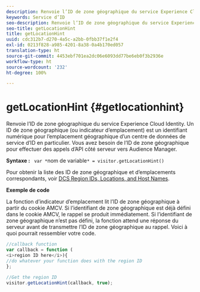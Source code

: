 ```yaml
---
description: Renvoie l’ID de zone géographique du service Experience Cloud Identity. Un ID de zone géographique (ou indicateur d’emplacement) est un identifiant numérique pour l’emplacement géographique d’un centre de données de service d’ID en particulier. Vous avez besoin de l’ID de zone géographique pour effectuer des appels d’API côté serveur vers Audience Manager.
keywords: Service d’ID
seo-description: Renvoie l’ID de zone géographique du service Experience Cloud Identity. Un ID de zone géographique (ou indicateur d’emplacement) est un identifiant numérique pour l’emplacement géographique d’un centre de données de service d’ID en particulier. Vous avez besoin de l’ID de zone géographique pour effectuer des appels d’API côté serveur vers Audience Manager.
seo-title: getLocationHint
title: getLocationHint
uuid: cdc312b7-d270-4a5c-a2bb-0fbb37f1e2f4
exl-id: 0213f828-a985-4201-8a38-0a4b170ed057
translation-type: ht
source-git-commit: 4453ebf701ea2dc06e6093dd77be6eb0f3b2936e
workflow-type: ht
source-wordcount: '232'
ht-degree: 100%

---
```


# getLocationHint {#getlocationhint}

Renvoie l’ID de zone géographique du service Experience Cloud Identity. Un ID de zone géographique (ou indicateur d’emplacement) est un identifiant numérique pour l’emplacement géographique d’un centre de données de service d’ID en particulier. Vous avez besoin de l’ID de zone géographique pour effectuer des appels d’API côté serveur vers Audience Manager.

**Syntaxe :** ` var *`nom de variable`* = visitor.getLocationHint()`

Pour obtenir la liste des ID de zone géographique et d’emplacements correspondants, voir [DCS Region IDs, Locations, and Host Names](https://docs.adobe.com/content/help/fr-FR/audience-manager/user-guide/api-and-sdk-code/dcs/dcs-api-reference/dcs-regions.html).

**Exemple de code**

La fonction d’indicateur d’emplacement lit l’ID de zone géographique à partir du cookie AMCV. Si l’identifiant de zone géographique est déjà défini dans le cookie AMCV, le rappel se produit immédiatement. Si l’identifiant de zone géographique n’est pas défini, la fonction attend une réponse du serveur avant de transmettre l’ID de zone géographique au rappel. Voici à quoi pourrait ressembler votre code.

```js
//callback function 
var callback = function ( 
<i>region ID here</i>){ 
//do whatever your function does with the region ID 
}; 
 
//Get the region ID 
visitor.getLocationHint(callback, true); 
```
